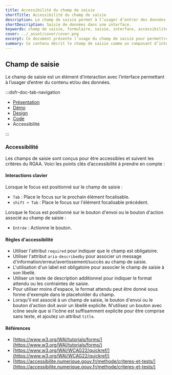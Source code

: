 ```yaml
---
title: Accessibilité du champ de saisie
shortTitle: Accessibilité du champ de saisie
description: Le champ de saisie permet à l’usager d’entrer des données dans une interface en respectant des règles de clarté et d’accessibilité.
shortDescription: Saisie de données dans une interface.
keywords: champ de saisie, formulaire, saisie, interface, accessibilité, design system, UX, UI, libellé, texte d’aide
cover: ../_asset/cover/cover.png
excerpt: Ce document présente l’usage du champ de saisie pour permettre à l’usager d’entrer des informations, en précisant les cas d’usage appropriés et les bonnes pratiques d’interface.
summary: Ce contenu décrit le champ de saisie comme un composant d’interface permettant à l’usager de saisir du contenu ou des données. Il indique quand l’utiliser, avec quelles alternatives dans le cas de choix fermés, et fournit des recommandations précises sur son usage, la disposition des éléments, les messages de retour, l’accessibilité et les libellés. Il s’adresse aux concepteurs et développeurs souhaitant garantir une saisie claire, efficace et cohérente dans leurs interfaces.
---
```


## Champ de saisie

Le champ de saisie est un élément d’interaction avec l’interface permettant à l’usager d’entrer du contenu et/ou des données.

:::dsfr-doc-tab-navigation

- [Présentation](../index.md)
- [Démo](../demo/index.md)
- [Design](../design/index.md)
- [Code](../code/index.md)
- Accessibilité

:::

### Accessibilité

Les champs de saisie sont conçus pour être accessibles et suivent les critères du RGAA. Voici les points clés d’accessibilité à prendre en compte :

#### Interactions clavier

Lorsque le focus est positionné sur le champ de saisie :

- `Tab` : Place le focus sur le prochain élément focalisable.
- `shift + Tab` : Place le focus sur l'élément focalisable précédent.

Lorsque le focus est positionné sur le bouton d'envoi ou le bouton d'action associé au champ de saisie :

- `Entrée` : Actionne le bouton.

#### Règles d'accessibilité

- Utiliser l'attribut `required` pour indiquer que le champ est obligatoire.
- Utiliser l'attribut `aria-describedby` pour associer un message d'information/erreur/avertissement/succès au champ de saisie.
- L'utilisation d'un label est obligatoire pour associer le champ de saisie à son libellé.
- Utiliser un texte de description additionnel pour indiquer le format attendu ou les contraintes de saisie.
- Pour utiliser moins d'espace, le format attendu peut être donné sous forme d'exemple dans le placeholder du champ.
- Lorsqu'il est associé à un champ de saisie, le bouton d'envoi ou le bouton d'action doit avoir un libellé explicite. N'utilisez un bouton avec icône seule que si l'icône est suffisamment explicite pour être comprise sans texte, et ajoutez un attribut `title`.

#### Références

- [https://www.w3.org/WAI/tutorials/forms/](https://www.w3.org/WAI/tutorials/forms/)
- [https://www.w3.org/WAI/WCAG22/quickref/](https://www.w3.org/WAI/WCAG22/quickref/)
- [https://accessibilite.numerique.gouv.fr/methode/criteres-et-tests/](https://accessibilite.numerique.gouv.fr/methode/criteres-et-tests/)
